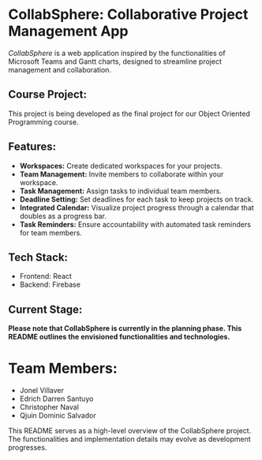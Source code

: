 # **CollabSphere: Collaborative Project Management App**
*CollabSphere* is a web application inspired by the functionalities of Microsoft Teams and Gantt charts, designed to streamline project management and collaboration. 

## **Course Project:**

This project is being developed as the final project for our Object Oriented Programming course. 

## **Features:**

* **Workspaces:** Create dedicated workspaces for your projects.
* **Team Management:** Invite members to collaborate within your workspace.
* **Task Management:** Assign tasks to individual team members.
* **Deadline Setting:** Set deadlines for each task to keep projects on track.
* **Integrated Calendar:** Visualize project progress through a calendar that doubles as a progress bar.
* **Task Reminders:** Ensure accountability with automated task reminders for team members.

## **Tech Stack:**

* Frontend: React
* Backend: Firebase

## **Current Stage:**

**Please note that CollabSphere is currently in the planning phase. This README outlines the envisioned functionalities and technologies.**

# **Team Members:**

* Jonel Villaver
* Edrich Darren Santuyo
* Christopher Naval
* Qjuin Dominic Salvador

This README serves as a high-level overview of the CollabSphere project. The functionalities and implementation details may evolve as development progresses.
